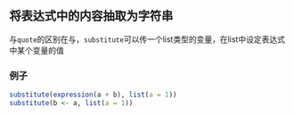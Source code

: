 ## 将表达式中的内容抽取为字符串
与`quote`的区别在与，`substitute`可以传一个list类型的变量，在list中设定表达式中某个变量的值

### 例子
```r
substitute(expression(a + b), list(a = 1))
substitute(b <- a, list(a = 1))
```
